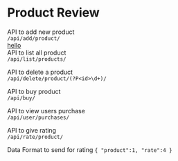 # Product Review
API to add new product  
`/api/add/product/`  
<a href="http://arpt123.pythonanywhere.com">hello</a>  
API to list all product  
`/api/list/products/`  

API to delete a product      
`/api/delete/product/(?P<id>\d+)/`  

API to buy product  
`/api/buy/`  

API to view users purchase  
`/api/user/purchases/`  

API to give rating  
`/api/rate/product/`  

Data Format to send for rating
`{
	"product":1,
	"rate":4
}`
